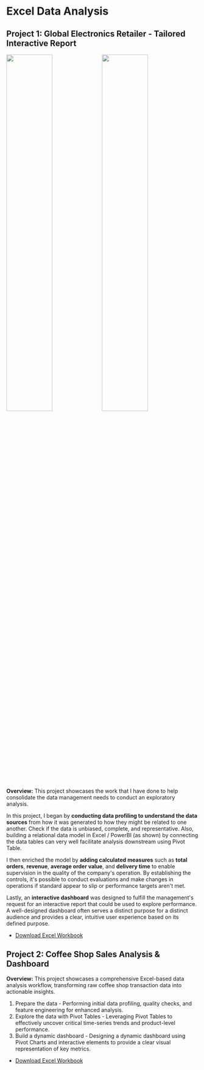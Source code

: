# Excel Data Analysis 

## Project 1: Global Electronics Retailer - Tailored Interactive Report
<p float="left">
  <img width="49%" height="auto" src="https://github.com/user-attachments/assets/2defa88c-f9a8-4343-a352-90444ea553a1" />
  <img width="49%" height="auto" src="https://github.com/user-attachments/assets/2b5d9056-bb29-4bc1-a9c1-0fc81980bd0f" /> 
</p>

**Overview:** This project showcases the work that I have done to help consolidate the data management needs to conduct an exploratory analysis.  

In this project, I began by **conducting data profiling to understand the data sources** from how it was generated to how they might be related to one another. Check if the data is unbiased, complete, and representative. Also, building a relational data model in Excel / PowerBI (as shown) by connecting the data tables can very well facilitate analysis downstream using Pivot Table.  

I then enriched the model by **adding calculated measures** such as **total orders**, **revenue**, **average order value**, and **delivery time** to enable supervision in the quality of the company's operation. By establishing the controls, it's possible to conduct evaluations and make changes in operations if standard appear to slip or performance targets aren't met.

Lastly, an **interactive dashboard** was designed to fulfill the management's request for an interactive report that could be used to explore performance. A well-designed dashboard often serves a distinct purpose for a distinct audience and provides a clear, intuitive user experience based on its defined purpose.    

- [Download Excel Workbook](https://github.com/LyKenn-DS/Excel-Projects/blob/5136c8c8709794c1a34f57bdfec9d283c5e10ab2/SalesInteractiveReport.xlsx)  

## Project 2: Coffee Shop Sales Analysis & Dashboard
**Overview:** This project showcases a comprehensive Excel-based data analysis workflow, transforming raw coffee shop transaction data into actionable insights.
  1. Prepare the data - Performing initial data profiling, quality checks, and feature engineering for enhanced analysis.
  2. Explore the data with Pivot Tables - Leveraging Pivot Tables to effectively uncover critical time-series trends and product-level performance.
  3. Build a dynamic dashboard - Designing a dynamic dashboard using Pivot Charts and interactive elements to provide a clear visual representation of key metrics. 
- [Download Excel Workbook](https://github.com/LyKenn-DS/Excel-Projects/blob/c171b45f37f23122728159de36cf6251b70d6198/Coffee%20Shop%20Sales.xlsx)



